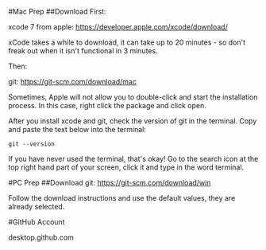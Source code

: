#Mac Prep
##Download
First:

xcode 7 from apple: https://developer.apple.com/xcode/download/ 

xCode takes a while to download, it can take up to 20 minutes - so don't freak out when it isn't functional in 3 minutes.


Then: 

git: https://git-scm.com/download/mac 

Sometimes, Apple will not allow you to double-click and start the installation process. In this case, right click the package and click open.

 

After you install xcode and git, check the version of git in the terminal. Copy and paste the text below into the terminal:

    git --version

If you have never used the terminal, that's okay! Go to the search icon at the top right hand part of your screen, click it and type in the word terminal.



#PC Prep
##Download
git:  https://git-scm.com/download/win 

Follow the download instructions and use the default values, they are already selected. 


#GitHub Account



desktop.github.com
